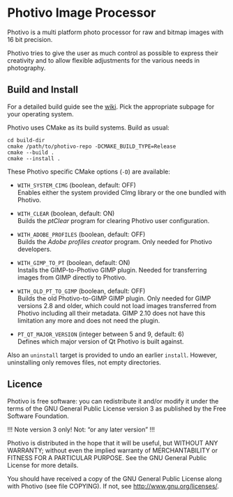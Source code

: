 ﻿# Photivo Image Processor

Photivo is a multi platform photo processor for raw and bitmap images with
16 bit precision.

Photivo tries to give the user as much control as possible to express their
creativity and to allow flexible adjustments for the various needs in
photography.


## Build and Install

For a detailed build guide see the [wiki](https://photivo.org/download).
Pick the appropriate subpage for your operating system.

Photivo uses CMake as its build systems. Build as usual:

    cd build-dir
    cmake /path/to/photivo-repo -DCMAKE_BUILD_TYPE=Release
    cmake --build .
    cmake --install .

These Photivo specific CMake options (`-D`) are available:

* `WITH_SYSTEM_CIMG` (boolean, default: OFF)<br>
  Enables either the system provided CImg library or the one bundled with Photivo.

* `WITH_CLEAR` (boolean, default: ON)<br>
  Builds the *ptClear* program for clearing Photivo user configuration.

* `WITH_ADOBE_PROFILES` (boolean, default: OFF)<br>
   Builds the *Adobe profiles creator* program. Only needed for Photivo developers.

* `WITH_GIMP_TO_PT` (boolean, default: ON)<br>
  Installs the GIMP-to-Photivo GIMP plugin. Needed for transferring images
  from GIMP directly to Photivo.

* `WITH_OLD_PT_TO_GIMP` (boolean, default: OFF)<br>
  Builds the old Photivo-to-GIMP GIMP plugin. Only needed for GIMP versions 2.8 and older,
  which could not load images transferred from Photivo including all their metadata.
  GIMP 2.10 does not have this limitation any more and does not need the plugin.

* `PT_QT_MAJOR_VERSION` (integer between 5 and 9, default: 6)<br>
  Defines which major version of Qt Photivo is built against.

Also an `uninstall` target is provided to undo an earlier `install`. However, uninstalling only
removes files, not empty directories.


## Licence

Photivo is free software: you can redistribute it and/or modify
it under the terms of the GNU General Public License version 3
as published by the Free Software Foundation.

!!! Note version 3 only! Not: “or any later version” !!!

Photivo is distributed in the hope that it will be useful,
but WITHOUT ANY WARRANTY; without even the implied warranty of
MERCHANTABILITY or FITNESS FOR A PARTICULAR PURPOSE.  See the
GNU General Public License for more details.

You should have received a copy of the GNU General Public License
along with Photivo (see file COPYING).  If not, see 
<http://www.gnu.org/licenses/>.
